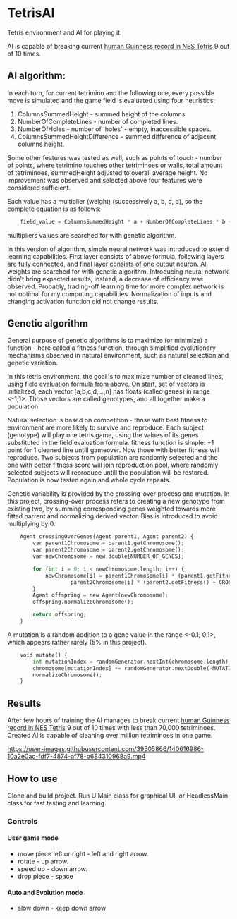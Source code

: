 # TetrisAI

Tetris environment and AI for playing it.

AI is capable of breaking current [human Guinness record in NES Tetris](https://www.guinnessworldrecords.com/world-records/607869-highest-score-on-nes-tetris-ntsc) 9 out of 10 times.

## AI algorithm:

In each turn, for current tetrimino and the following one, every possible move is simulated and the game field is evaluated using four heuristics:
1. ColumnsSummedHeight - summed height of the columns.
2. NumberOfCompleteLines - number of completed lines.
3. NumberOfHoles - number of 'holes' - empty, inaccessible spaces.
4. ColumnsSummedHeightDifference - summed difference of adjacent columns height.

Some other features was tested as well, such as points of touch - number of points, where tetrimino touches other tetriminoes or walls, total amount of tetriminoes, 
summedHeight adjusted to overall average height. No improvement was observed and selected above four features were considered sufficient.


Each value has a multiplier (weight) (successively a, b, c, d), so the complete equation is as follows:
```python
    field_value = ColumnsSummedHeight * a + NumberOfCompleteLines * b + NumberOfHoles * c + ColumnsSummedHeightDifference * d
```
multipliers values are searched for with genetic algorithm.

In this version of algorithm, simple neural network was introduced to extend learning capabilities. First layer consists of above formula, following layers are fully connected,
and final layer consists of one output neuron. All weights are searched for with genetic algorithm.
Introducing neural network didn't bring expected results, instead, a decrease of efficiency was observed.
Probably, trading-off learning time for more complex network is not optimal for my computing capabilities.
Normalization of inputs and changing activation function did not change results. 


## Genetic algorithm

General purpose of genetic algorithms is to maximize (or minimize) a function - here called a fitness function, through simplified evolutionary mechanisms observed in natural environment, such as natural selection and genetic variation.

In this tetris environment, the goal is to maximize number of cleaned lines, using field evaluation formula from above.
On start, set of vectors is initialized, each vector [a,b,c,d,...,n] has floats (called genes) in range <-1;1>. Those vectors are called genotypes, and
all together make a population.

Natural selection is based on competition - those with best fitness to environment are more likely to survive and reproduce.
Each subject (genotype) will play one tetris game, using the values of its genes substituted in the field evaluation formula. fitness function is simple: +1 point for 1 cleaned line untill gameover.
Now those with better fitness will reproduce. Two subjects from population are randomly selected and the one with better fitness score will join reproduction pool, where randomly selected
subjects will reproduce untill the population will be restored.
Population is now tested again and whole cycle repeats.

Genetic variability is provided by the crossing-over process and mutation.
In this project, crossing-over process refers to creating a new genotype from existing two, by summing corresponding genes weighted towards more fitted parrent and normalizing derived vector. Bias is introduced to avoid multiplying by 0.
```python
    Agent crossingOverGenes(Agent parent1, Agent parent2) {
        var parent1Chromosome = parent1.getChromosome();
        var parent2Chromosome = parent2.getChromosome();
        var newChromosome = new double[NUMBER_OF_GENES];

        for (int i = 0; i < newChromosome.length; i++) {
            newChromosome[i] = parent1Chromosome[i] * (parent1.getFitness() + CROSSING_OVER_BIAS) +
                    parent2Chromosome[i] * (parent2.getFitness() + CROSSING_OVER_BIAS);
        }
        Agent offspring = new Agent(newChromosome);
        offspring.normalizeChromosome();

        return offspring;
    }
```
A mutation is a random addition to a gene value in the range <-0.1; 0.1>, which appears rather rarely (5% in this project).
```python
    void mutate() {
        int mutationIndex = randomGenerator.nextInt(chromosome.length);
        chromosome[mutationIndex] += randomGenerator.nextDouble(-MUTATION_VALUE, MUTATION_VALUE);
        normalizeChromosome();
    }
```

## Results

After few hours of training the AI manages to break current [human Guinness record in NES Tetris](https://www.guinnessworldrecords.com/world-records/607869-highest-score-on-nes-tetris-ntsc) 9 out of 10 times with less than 70,000 tetriminoes. 
Created AI is capable of cleaning over million tetriminoes in one game.

https://user-images.githubusercontent.com/39505866/140616986-10a2e0ac-fdf7-4874-af78-b684310968a9.mp4

## How to use

Clone and build project. Run UIMain class for graphical UI, or HeadlessMain class for fast testing and learning.

### Controls

#### User game mode

- move piece left or right - left and right arrow.
- rotate - up arrow.
- speed up - down arrow.
- drop piece - space

#### Auto and Evolution mode
- slow down - keep down arrow

